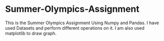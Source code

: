 # Summer-Olympics-Assignment
This is the Summer Olympics Assignment Using Numpy and Pandas. I have used Datasets and perform different operations on it. I am also used matplotlib to draw graph.
